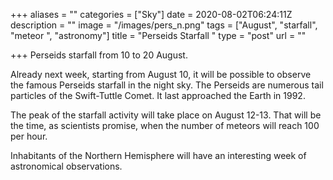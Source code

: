 +++
aliases = ""
categories = ["Sky"]
date = 2020-08-02T06:24:11Z
description = ""
image = "/images/pers_n.png"
tags = ["August", "starfall", "meteor ", "astronomy"]
title = "Perseids Starfall "
type = "post"
url = ""

+++
Perseids starfall from 10 to 20 August.

Already next week, starting from August 10, it will be possible to observe the famous Perseids starfall in the night sky. The Perseids are numerous tail particles of the Swift-Tuttle Comet. It last approached the Earth in 1992.

The peak of the starfall activity will take place on August 12-13. That will be the time, as scientists promise, when the number of meteors will reach 100 per hour. 

Inhabitants of the Northern Hemisphere will have an interesting week of astronomical observations.